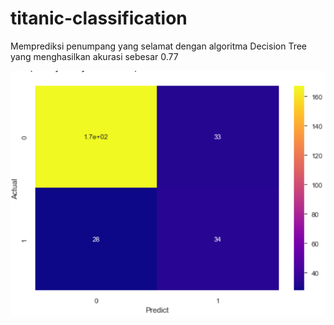 # titanic-classification
Memprediksi penumpang yang selamat dengan algoritma Decision Tree yang menghasilkan akurasi sebesar 0.77

![](Confussion%20Matrix.PNG)
